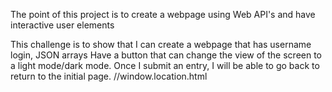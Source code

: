 The point of this project is to create a webpage using Web API's and have interactive user elements

This challenge is to show that I can create a webpage that has username login, JSON arrays
Have a button that can change the view of the screen to a light mode/dark mode.
Once I submit an entry, I will be able to go back to return to the initial page. //window.location.html
